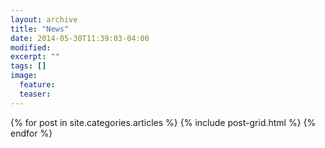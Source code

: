 ```yaml
---
layout: archive
title: "News"
date: 2014-05-30T11:39:03-04:00
modified:
excerpt: ""
tags: []
image:
  feature:
  teaser:
---
```


<div class="tiles">
{% for post in site.categories.articles %}
  {% include post-grid.html %}
{% endfor %}
</div><!-- /.tiles -->
